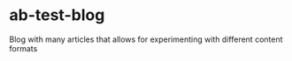 # ab-test-blog
Blog with many articles that allows for experimenting with different content formats

